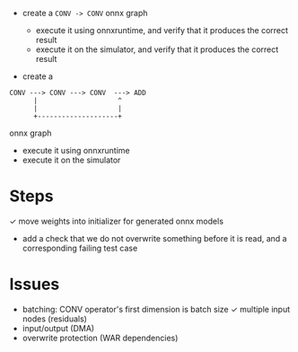 - create a `CONV -> CONV` onnx graph
   - execute it using onnxruntime, and verify that it produces the correct
     result
   - execute it on the simulator, and verify that it produces the correct result

- create a

```
CONV ---> CONV ---> CONV  ---> ADD
      |                    ^
      |                    |
      +--------------------+
```

onnx graph
   - execute it using onnxruntime
   - execute it on the simulator

# Steps
 ✓ move weights into initializer for generated onnx models
 - add a check that we do not overwrite something before it is read, and a
   corresponding failing test case

# Issues
 - batching: CONV operator's first dimension is batch size
 ✓ multiple input nodes (residuals)
 - input/output (DMA)
 - overwrite protection (WAR dependencies)
